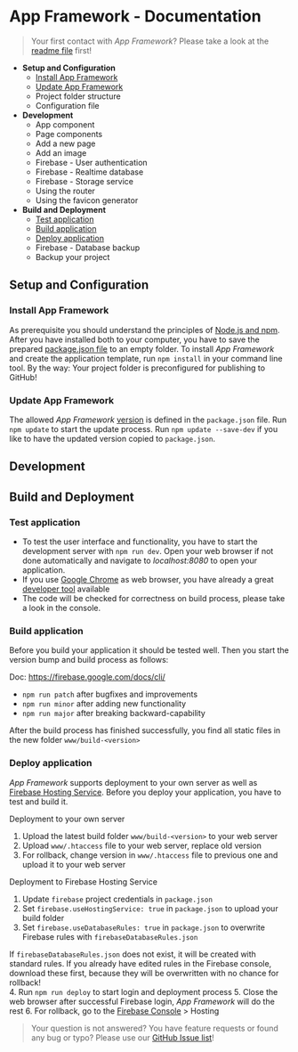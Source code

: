 # App Framework - Documentation

> Your first contact with *App Framework*? Please take a look at the [readme file](README.md) first!

- **Setup and Configuration**
  - [Install App Framework](#install-app-framework)
  - [Update App Framework](#update-app-framework)
  - Project folder structure
  - Configuration file
- **Development**
  - App component
  - Page components
  - Add a new page
  - Add an image
  - Firebase - User authentication
  - Firebase - Realtime database
  - Firebase - Storage service
  - Using the router
  - Using the favicon generator
- **Build and Deployment**
  - [Test application](#test-application)
  - [Build application](#build-application)
  - [Deploy application](#deploy-application)
  - Firebase - Database backup
  - Backup your project
  
## Setup and Configuration

### Install App Framework

As prerequisite you should understand the principles of [Node.js and npm](https://docs.npmjs.com/getting-started/what-is-npm). After you have installed both to your computer, you have to save the prepared [package.json file](https://raw.githubusercontent.com/scriptPilot/app-framework/master/demo-app/package.json) to an empty folder. To install *App Framework* and create the application template, run `npm install` in your command line tool. By the way: Your project folder is preconfigured for publishing to GitHub!

### Update App Framework

The allowed *App Framework* [version](https://docs.npmjs.com/misc/semver) is defined in the `package.json` file. Run `npm update` to start the update process. Run `npm update --save-dev` if you like to have the updated version copied to `package.json`.

## Development

## Build and Deployment

### Test application

- To test the user interface and functionality, you have to start the development server with `npm run dev`. Open your web browser if not done automatically and navigate to *localhost:8080* to open your application.
- If you use [Google Chrome](https://www.google.de/chrome/) as web browser, you have already a great [developer tool](https://developers.google.com/web/tools/chrome-devtools/) available
- The code will be checked for correctness on build process, please take a look in the console.

### Build application

Before you build your application it should be tested well. Then you start the version bump and build process as follows:

Doc: https://firebase.google.com/docs/cli/

- `npm run patch` after bugfixes and improvements
- `npm run minor` after adding new functionality
- `npm run major` after breaking backward-capability

After the build process has finished successfully, you find all static files in the new folder `www/build-<version>`

### Deploy application

*App Framework* supports deployment to your own server as well as [Firebase Hosting Service](https://firebase.google.com/docs/hosting/). Before you deploy your application, you have to test and build it.

Deployment to your own server

1. Upload the latest build folder `www/build-<version>` to your web server
2. Upload `www/.htaccess` file to your web server, replace old version
3. For rollback, change version in `www/.htaccess` file to previous one and upload it to your web server

Deployment to Firebase Hosting Service

1. Update `firebase` project credentials in `package.json`
2. Set `firebase.useHostingService: true` in `package.json` to upload your build folder
3. Set `firebase.useDatabaseRules: true` in `package.json` to overwrite Firebase rules with `firebaseDatabaseRules.json`

 If `firebaseDatabaseRules.json` does not exist, it will be created with standard rules. If you already have edited rules in the Firebase console, download these first, because they will be overwritten with no chance for rollback!  
4. Run `npm run deploy` to start login and deployment process
5. Close the web browser after successful Firebase login, *App Framework* will do the rest
6. For rollback, go to the [Firebase Console](https://console.firebase.google.com/) > Hosting

> Your question is not answered? You have feature requests or found any bug or typo? Please use our [GitHub Issue list](https://github.com/scriptPilot/app-framework/issues)!
